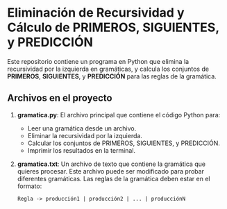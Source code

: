 # Eliminación de Recursividad y Cálculo de PRIMEROS, SIGUIENTES, y PREDICCIÓN

Este repositorio contiene un programa en Python que elimina la recursividad por la izquierda en gramáticas, y calcula los conjuntos de **PRIMEROS**, **SIGUIENTES**, y **PREDICCIÓN** para las reglas de la gramática.

## Archivos en el proyecto

1. **gramatica.py**: 
   El archivo principal que contiene el código Python para:
   - Leer una gramática desde un archivo.
   - Eliminar la recursividad por la izquierda.
   - Calcular los conjuntos de PRIMEROS, SIGUIENTES, y PREDICCIÓN.
   - Imprimir los resultados en la terminal.

2. **gramatica.txt**:
   Un archivo de texto que contiene la gramática que quieres procesar. Este archivo puede ser modificado para probar diferentes gramáticas. Las reglas de la gramática deben estar en el formato:

   ```plaintext
   Regla -> producción1 | producción2 | ... | producciónN
